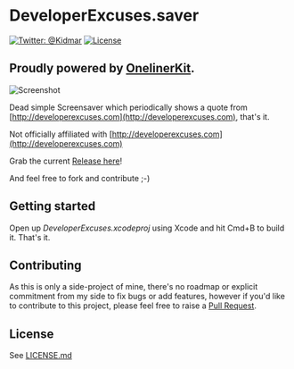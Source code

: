 # DeveloperExcuses.saver

[![Twitter: @Kidmar](https://img.shields.io/badge/contact-@Kidmar-blue.svg?style=flat)](https://twitter.com/Kidmar)
[![License](https://img.shields.io/badge/license-MIT-green.svg?style=flat)](https://github.com/kimar/DeveloperExcuses/blob/master/LICENSE.md)


## Proudly powered by [OnelinerKit](https://github.com/kimar/OnelinerKit).

![Screenshot](Release/Screenshot.png)

Dead simple Screensaver which periodically shows a quote from [http://developerexcuses.com](http://developerexcuses.com), that's it.

Not officially affiliated with [http://developerexcuses.com](http://developerexcuses.com)

Grab the current [Release here](Release/DeveloperExcuses.saver.zip)!

And feel free to fork and contribute ;-)

## Getting started

Open up *DeveloperExcuses.xcodeproj* using Xcode and hit Cmd+B to build it. That's it.

## Contributing

As this is only a side-project of mine, there's no roadmap or explicit commitment from my side to fix bugs or add features, however if you'd like to contribute to this project, please feel free to raise a [Pull Request](https://github.com/kimar/DeveloperExcuses/pulls).

## License

See [LICENSE.md](LICENSE.md)
